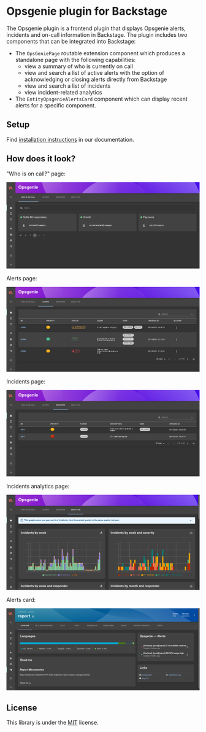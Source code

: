 # Opsgenie plugin for Backstage

The Opsgenie plugin is a frontend plugin that displays Opsgenie alerts, incidents and on-call information in Backstage. The plugin includes two components that can be integrated into Backstage:

*  The `OpsGeniePage` routable extension component which produces a standalone page with the following capabilities:
    * view a summary of who is currently on call
    * view and search a list of active alerts with the option of acknowledging or closing alerts directly from Backstage
    * view and search a list of incidents
    * view incident-related analytics
* The `EntityOpsgenieAlertsCard` component which can display recent alerts for a specific component.

## Setup

Find [installation instructions](./docs/index.md#installation) in our documentation.

## How does it look?

"Who is on call?" page:

![Opsgenie on-call page](./docs/opsgenie-on-call-page.png)

Alerts page:

![Opsgenie alerts page](./docs/opsgenie-alerts-page.png)

Incidents page:

![Opsgenie incidents page](./docs/opsgenie-incidents-page.png)

Incidents analytics page:

![Opsgenie incidents analytics page](./docs/opsgenie-analytics-page.png)

Alerts card:

![Opsgenie alerts card](./docs/entity-overview.png)

## License

This library is under the [MIT](LICENSE) license.